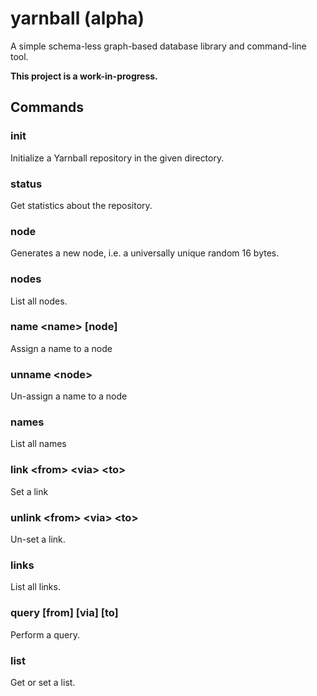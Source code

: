 # yarnball (alpha)

A simple schema-less graph-based database library and command-line tool.

**This project is a work-in-progress.**

## Commands

### init

Initialize a Yarnball repository in the given directory.

### status

Get statistics about the repository.

### node

Generates a new node, i.e. a universally unique random 16 bytes.

### nodes

List all nodes.

### name \<name\> [node]

Assign a name to a node

### unname \<node\>

Un-assign a name to a node

### names

List all names

### link \<from\> \<via\> \<to\>

Set a link

### unlink \<from\> \<via\> \<to\>

Un-set a link.

### links

List all links.

### query [from] [via] [to]

Perform a query.

### list

Get or set a list.
